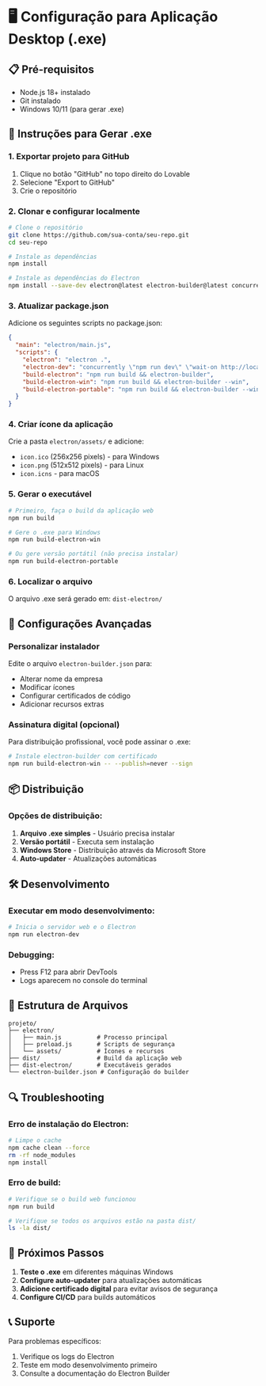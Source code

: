 # 🖥️ Configuração para Aplicação Desktop (.exe)

## 📋 Pré-requisitos

- Node.js 18+ instalado
- Git instalado
- Windows 10/11 (para gerar .exe)

## 🚀 Instruções para Gerar .exe

### 1. Exportar projeto para GitHub
1. Clique no botão "GitHub" no topo direito do Lovable
2. Selecione "Export to GitHub"
3. Crie o repositório

### 2. Clonar e configurar localmente
```bash
# Clone o repositório
git clone https://github.com/sua-conta/seu-repo.git
cd seu-repo

# Instale as dependências
npm install

# Instale as dependências do Electron
npm install --save-dev electron@latest electron-builder@latest concurrently@latest
```

### 3. Atualizar package.json
Adicione os seguintes scripts no package.json:

```json
{
  "main": "electron/main.js",
  "scripts": {
    "electron": "electron .",
    "electron-dev": "concurrently \"npm run dev\" \"wait-on http://localhost:5173 && electron .\"",
    "build-electron": "npm run build && electron-builder",
    "build-electron-win": "npm run build && electron-builder --win",
    "build-electron-portable": "npm run build && electron-builder --win portable"
  }
}
```

### 4. Criar ícone da aplicação
Crie a pasta `electron/assets/` e adicione:
- `icon.ico` (256x256 pixels) - para Windows
- `icon.png` (512x512 pixels) - para Linux
- `icon.icns` - para macOS

### 5. Gerar o executável
```bash
# Primeiro, faça o build da aplicação web
npm run build

# Gere o .exe para Windows
npm run build-electron-win

# Ou gere versão portátil (não precisa instalar)
npm run build-electron-portable
```

### 6. Localizar o arquivo
O arquivo .exe será gerado em: `dist-electron/`

## 🔧 Configurações Avançadas

### Personalizar instalador
Edite o arquivo `electron-builder.json` para:
- Alterar nome da empresa
- Modificar ícones
- Configurar certificados de código
- Adicionar recursos extras

### Assinatura digital (opcional)
Para distribuição profissional, você pode assinar o .exe:
```bash
# Instale electron-builder com certificado
npm run build-electron-win -- --publish=never --sign
```

## 📦 Distribuição

### Opções de distribuição:
1. **Arquivo .exe simples** - Usuário precisa instalar
2. **Versão portátil** - Executa sem instalação
3. **Windows Store** - Distribuição através da Microsoft Store
4. **Auto-updater** - Atualizações automáticas

## 🛠️ Desenvolvimento

### Executar em modo desenvolvimento:
```bash
# Inicia o servidor web e o Electron
npm run electron-dev
```

### Debugging:
- Press F12 para abrir DevTools
- Logs aparecem no console do terminal

## 📁 Estrutura de Arquivos

```
projeto/
├── electron/
│   ├── main.js          # Processo principal
│   ├── preload.js       # Scripts de segurança
│   └── assets/          # Ícones e recursos
├── dist/                # Build da aplicação web
├── dist-electron/       # Executáveis gerados
└── electron-builder.json # Configuração do builder
```

## 🔍 Troubleshooting

### Erro de instalação do Electron:
```bash
# Limpe o cache
npm cache clean --force
rm -rf node_modules
npm install
```

### Erro de build:
```bash
# Verifique se o build web funcionou
npm run build

# Verifique se todos os arquivos estão na pasta dist/
ls -la dist/
```

## 🚀 Próximos Passos

1. **Teste o .exe** em diferentes máquinas Windows
2. **Configure auto-updater** para atualizações automáticas
3. **Adicione certificado digital** para evitar avisos de segurança
4. **Configure CI/CD** para builds automáticos

## 📞 Suporte

Para problemas específicos:
1. Verifique os logs do Electron
2. Teste em modo desenvolvimento primeiro
3. Consulte a documentação do Electron Builder